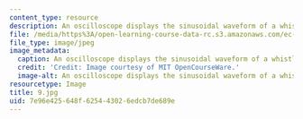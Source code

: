 ```yaml
---
content_type: resource
description: An oscilloscope displays the sinusoidal waveform of a whistling sound.
file: /media/https%3A/open-learning-course-data-rc.s3.amazonaws.com/ec-s06-practical-electronics-fall-2004/7e96e425648f625443026edcb7de689e_9.jpg
file_type: image/jpeg
image_metadata:
  caption: An oscilloscope displays the sinusoidal waveform of a whistling sound.
  credit: 'Credit: Image courtesy of MIT OpenCourseWare.'
  image-alt: An oscilloscope displays the sinusoidal waveform of a whistling sound.
resourcetype: Image
title: 9.jpg
uid: 7e96e425-648f-6254-4302-6edcb7de689e
---
```

